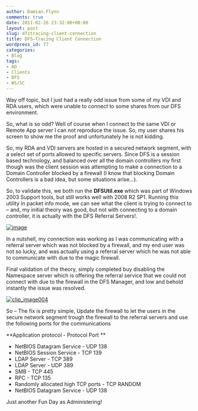 ```yaml
---
author: Damian.Flynn
comments: true
date: 2011-02-26 23:32:00+00:00
layout: post
slug: dfstracing-client-connection
title: DFS–Tracing Client Connection
wordpress_id: 77
categories:
- Blog
tags:
- AD
- Clients
- DFS
- WS/SC
---
```


Way off topic, but I just had a really odd issue from some of my VDI and RDA users, which were unable to connect to some shares from our DFS environment.

So, what is so odd? Well of course when I connect to the same VDI or Remote App server I can not reproduce the issue. So, my user shares his screen to show me the proof and unfortunately he is not kidding.

So, my RDA and VDI servers are hosted in a secured network segment, with a select set of ports allowed to specific servers. Since DFS is a session based technology, and balanced over all the domain controllers my first though was the client session was attempting to make a connection to a Domain Controller blocked by a firewall (I know that blocking Domain Controllers is a bad idea, but some situations arise…).  

So, to validate this, we both run the **DFSUtil.exe** which was part of Windows 2003 Support tools, but still works well with 2008 R2 SP1. Running this utility in packet info mode, we can see what the client is trying to connect to – and, my initial theory was good, but not with connecting to a domain controller, it is actually with the DFS Referral Servers!.

[![image](http://blogstorage.damianflynn.com/wp-content/uploads/2011/02/image_thumb32.png)](http://blogstorage.damianflynn.com/wp-content/uploads/2011/02/image35.png)

In a nutshell, my connection was working as I was communicating with a referral server which was not blocked by a firewall, and my end user was not so lucky, and was actually using a referral server which he was not able to communicate with due to the magic firewall.

Final validation of the theory, simply completed buy disabling the Namespace server which is offering the referral service that we could not connect with due to the firewall in the DFS Manager, and low and behold instantly the issue was resolved.

[![clip_image004](http://blogstorage.damianflynn.com/wp-content/uploads/2011/02/clip_image004_thumb.jpg)](http://blogstorage.damianflynn.com/wp-content/uploads/2011/02/clip_image004.jpg)

So – The fix is pretty simple, Update the firewall to let the users in the secure network segment trough the firewall to the referral servers and use the following ports for the communications

**Application protocol - Protocol Port **

  * NetBIOS Datagram Service - UDP 138  
  * NetBIOS Session Service - TCP 139  
  * LDAP Server - TCP 389  
  * LDAP Server - UDP 389  
  * SMB - TCP 445  
  * RPC - TCP 135  
  * Randomly allocated high TCP ports - TCP RANDOM  
  * NetBIOS Datagram Service - UDP 138 

Just another Fun Day as Administering!
